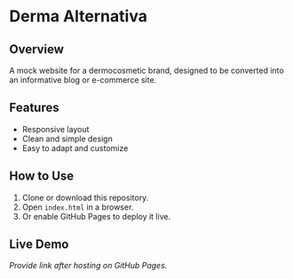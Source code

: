 # Derma Alternativa

## Overview
A mock website for a dermocosmetic brand, designed to be converted into an informative blog or e-commerce site.

## Features
- Responsive layout
- Clean and simple design
- Easy to adapt and customize

## How to Use
1. Clone or download this repository.
2. Open `index.html` in a browser.
3. Or enable GitHub Pages to deploy it live.

## Live Demo
_Provide link after hosting on GitHub Pages._
